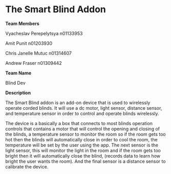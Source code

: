 # The Smart Blind Addon

**Team Members**

Vyacheslav Perepelytsya n01133953

Amit Punit n01203930

Chris Janelle Mutuc n01314607

Andrew Fraser n01309442

**Team Name**

Blind Dev

**Description**

The Smart Blind addon is an add-on device that is used to wirelessly operate corded blinds. It will use a dc motor, light sensor, distance sensor, and temperature sensor in order to control and operate blinds wirelessly. 

The device is a basically a box that connects to most blinds operation controls that contains a motor that will control the opening and closing of the blinds, a temperature sensor to monitor the room so if the room gets too hot then the blinds will automatically close in order to cool the room, the temperature will be set by the user using the app. The next sensor is the light sensor, this will monitor the light in the room and if the room gets too bright then it will automatically close the blind, (records data to learn how bright the user wants the room). And the final sensor is a distance sensor to calibrate the device.
